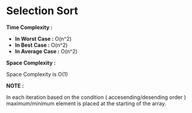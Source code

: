 # Selection Sort

**Time Complexity :**

- **In Worst Case :**  O(n^2)
- **In Best Case :**  O(n^2)
- **In Average Case :**  O(n^2)

**Space Complexity :**

Space Complexity is O(1)

**NOTE :**

In each iteration based on the condition ( accesending/desending order ) maximum/minimum element is placed at the starting of the array.
